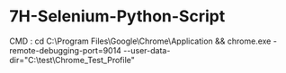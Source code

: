 # 7H-Selenium-Python-Script

CMD : cd C:\Program Files\Google\Chrome\Application && chrome.exe -remote-debugging-port=9014 --user-data-dir="C:\test\Chrome_Test_Profile"
